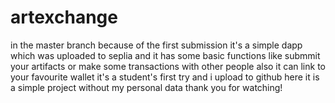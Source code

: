 # artexchange
in the master branch because of the first submission
it's a simple dapp which was uploaded to seplia and it has some basic functions like submmit your artifacts or make some transactions with other people also it can link to your favourite wallet
it's a student's first try and i upload to github 
here it is a simple project without my personal data 
thank you for watching!
